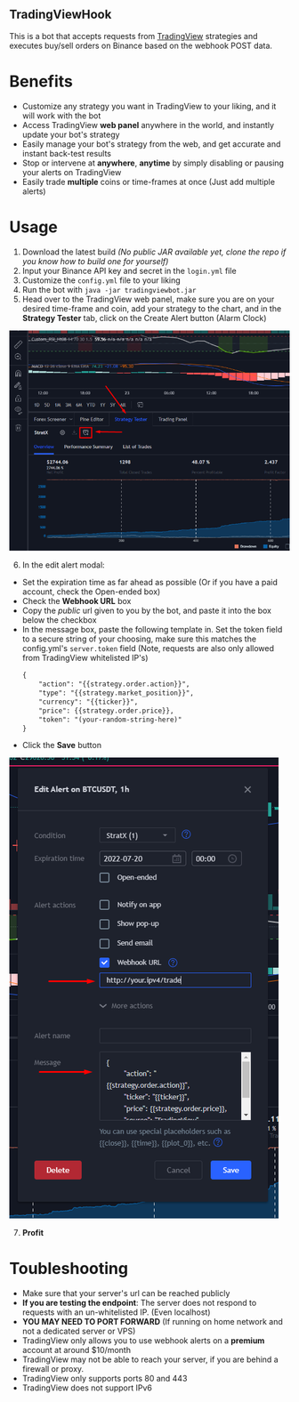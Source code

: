 ## TradingViewHook

This is a bot that accepts requests from [TradingView](https://www.tradingview.com/) strategies and executes buy/sell orders on Binance based on the webhook POST data.

# Benefits
- Customize any strategy you want in TradingView to your liking, and it will work with the bot
- Access TradingView **web panel** anywhere in the world, and instantly update your bot's strategy
- Easily manage your bot's strategy from the web, and get accurate and instant back-test results
- Stop or intervene at **anywhere**, **anytime** by simply disabling or pausing your alerts on TradingView
- Easily trade **multiple** coins or time-frames at once (Just add multiple alerts)

# Usage
1. Download the latest build _(No public JAR available yet, clone the repo if you know how to build one for yourself)_
2. Input your Binance API key and secret in the `login.yml` file
3. Customize the `config.yml` file to your liking
4. Run the bot with `java -jar tradingviewbot.jar`
5. Head over to the TradingView web panel, make sure you are on your desired time-frame and coin, add your strategy to the chart, and in the **Strategy Tester** tab, click on the Create Alert button (Alarm Clock)

![TradingView Setup](addalert.png "TradingView Setup")

6. In the edit alert modal:
  - Set the expiration time as far ahead as possible (Or if you have a paid account, check the Open-ended box) 
  - Check the **Webhook URL** box
  - Copy the _public_ url given to you by the bot, and paste it into the box below the checkbox
  - In the message box, paste the following template in. Set the token field to a secure string of your choosing, make sure this matches the config.yml's `server.token` field (Note, requests are also only allowed from TradingView whitelisted IP's)
      ```text
      {
          "action": "{{strategy.order.action}}",
          "type": "{{strategy.market_position}}",
          "currency": "{{ticker}}",
          "price": {{strategy.order.price}},
          "token": "(your-random-string-here)"
      }
       ```
  - Click the **Save** button

![Customize Alert](modifyalert.png "Customize Alert")

7. **Profit**

# Toubleshooting
- Make sure that your server's url can be reached publicly
- **If you are testing the endpoint**: The server does not respond to requests with an un-whitelisted IP. (Even localhost)
- **YOU MAY NEED TO PORT FORWARD** (If running on home network and not a dedicated server or VPS)
- TradingView only allows you to use webhook alerts on a **premium** account at around $10/month
- TradingView may not be able to reach your server, if you are behind a firewall or proxy.
- TradingView only supports ports 80 and 443
- TradingView does not support IPv6
